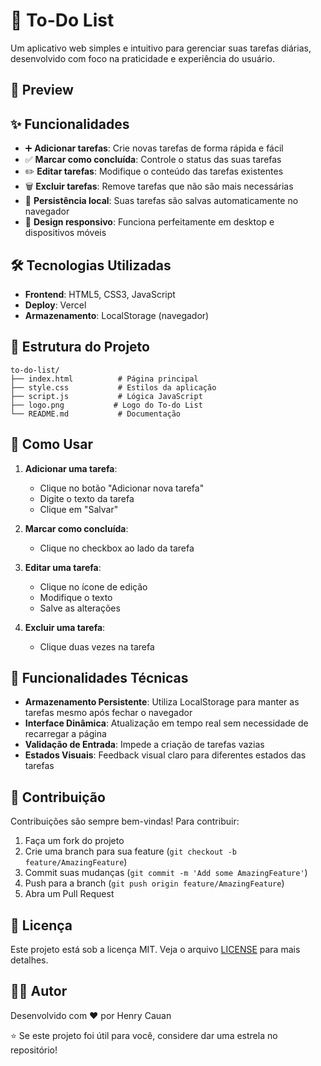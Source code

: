 # 📝 To-Do List

Um aplicativo web simples e intuitivo para gerenciar suas tarefas diárias, desenvolvido com foco na praticidade e experiência do usuário.

## 🚀 Preview



## ✨ Funcionalidades

- ➕ **Adicionar tarefas**: Crie novas tarefas de forma rápida e fácil
- ✅ **Marcar como concluída**: Controle o status das suas tarefas
- ✏️ **Editar tarefas**: Modifique o conteúdo das tarefas existentes
- 🗑️ **Excluir tarefas**: Remove tarefas que não são mais necessárias
- 💾 **Persistência local**: Suas tarefas são salvas automaticamente no navegador
- 📱 **Design responsivo**: Funciona perfeitamente em desktop e dispositivos móveis

## 🛠️ Tecnologias Utilizadas

- **Frontend**: HTML5, CSS3, JavaScript
- **Deploy**: Vercel
- **Armazenamento**: LocalStorage (navegador)

## 📁 Estrutura do Projeto

```
to-do-list/
├── index.html          # Página principal
├── style.css           # Estilos da aplicação
├── script.js           # Lógica JavaScript
├── logo.png           # Logo do To-do List
└── README.md           # Documentação
```

## 🎯 Como Usar

1. **Adicionar uma tarefa**: 
   - Clique no botão "Adicionar nova tarefa"
   - Digite o texto da tarefa
   - Clique em "Salvar"

2. **Marcar como concluída**: 
   - Clique no checkbox ao lado da tarefa

3. **Editar uma tarefa**: 
   - Clique no ícone de edição
   - Modifique o texto
   - Salve as alterações

4. **Excluir uma tarefa**: 
   - Clique duas vezes na tarefa

## 🔧 Funcionalidades Técnicas

- **Armazenamento Persistente**: Utiliza LocalStorage para manter as tarefas mesmo após fechar o navegador
- **Interface Dinâmica**: Atualização em tempo real sem necessidade de recarregar a página
- **Validação de Entrada**: Impede a criação de tarefas vazias
- **Estados Visuais**: Feedback visual claro para diferentes estados das tarefas

## 🤝 Contribuição

Contribuições são sempre bem-vindas! Para contribuir:

1. Faça um fork do projeto
2. Crie uma branch para sua feature (`git checkout -b feature/AmazingFeature`)
3. Commit suas mudanças (`git commit -m 'Add some AmazingFeature'`)
4. Push para a branch (`git push origin feature/AmazingFeature`)
5. Abra um Pull Request

## 📜 Licença

Este projeto está sob a licença MIT. Veja o arquivo [LICENSE](LICENSE) para mais detalhes.

## 👨‍💻 Autor

Desenvolvido com ❤️ por Henry Cauan

⭐ Se este projeto foi útil para você, considere dar uma estrela no repositório!
